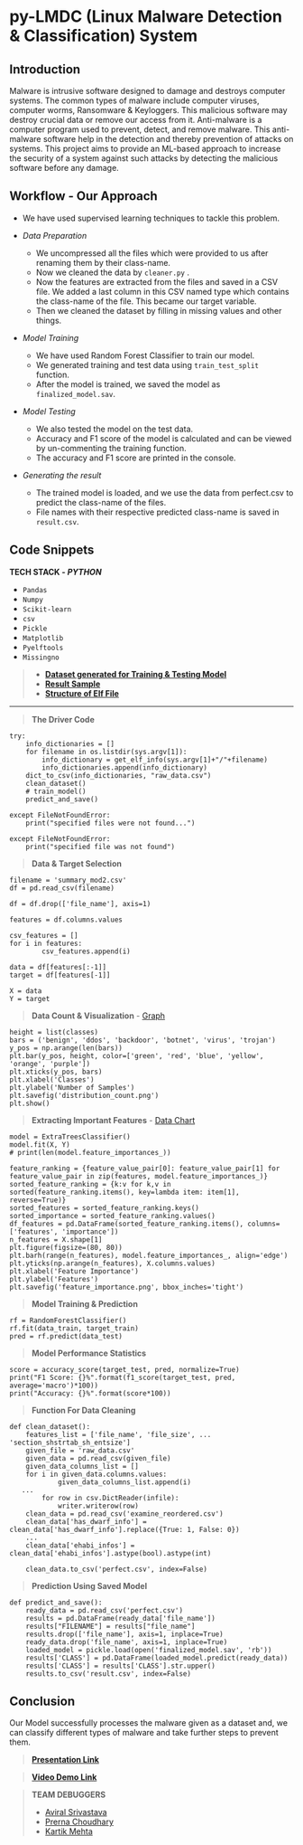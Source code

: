 # py-LMDC (Linux Malware Detection & Classification) System

## Introduction

Malware is intrusive software designed to damage and destroys computer systems. The common types of malware include computer viruses, computer worms, Ransomware & Keyloggers. This malicious software may destroy crucial data or remove our access from it. Anti-malware is a computer program used to prevent, detect, and remove malware. This anti-malware software help in the detection and thereby prevention of attacks on systems. This project aims to provide an ML-based approach to increase the security of a system against such attacks by detecting the malicious software before any damage.

## Workflow - Our Approach

 - We have used supervised learning techniques to tackle this problem.
 - *Data Preparation* 
	 -  We uncompressed all the files which were provided to us after renaming them by their class-name.
	 - Now we cleaned the data by `cleaner.py` .
	 - Now the features are extracted from the files and saved in a CSV file. We added a last column  in this CSV named type which contains the class-name of the file. This became our target variable.
    - Then we cleaned the dataset by filling in missing values and other things.
 - *Model Training*
    -  We have used Random Forest Classifier to train our model.
    -  We generated training and test data using `train_test_split` function.
     - After the model is trained, we saved the model as `finalized_model.sav`.
  
  - *Model Testing*
	  -  We also tested the model on the test data.
      - Accuracy and F1 score of the model is calculated and can be viewed by un-commenting the training function.
      - The accuracy and F1 score are printed in the console.
   
   - *Generating the result*
	   -  The trained model is loaded, and we use the data from perfect.csv to predict the class-name of the files.
       -  File names with their respective predicted class-name is saved in `result.csv`.
  
  ## Code Snippets
  **TECH STACK - *PYTHON***
  - `Pandas`
  - `Numpy`
  - `Scikit-learn`
  - `csv`
  - `Pickle`
  - `Matplotlib`
  - `Pyelftools`
  - `Missingno`
  
> - **[Dataset generated for Training & Testing Model](https://drive.google.com/file/d/1xNJxVyp5-FVPtie1h5zM4BsJsqKhkEMA/view?usp=sharing)**
> -  **[Result Sample](https://drive.google.com/file/d/1zobEd0oUG3lQQ5q8TqXmi4OElpLj0kM9/view?usp=sharing)**
> - **[Structure of Elf File](https://drive.google.com/file/d/1l64jMKd9Qs8w_doOg4dIfAep7B9n9rXX/view?usp=sharing)**

***
> **The Driver Code**
```
try:
    info_dictionaries = []
    for filename in os.listdir(sys.argv[1]):
        info_dictionary = get_elf_info(sys.argv[1]+"/"+filename)
        info_dictionaries.append(info_dictionary)
    dict_to_csv(info_dictionaries, "raw_data.csv")
    clean_dataset()
    # train_model()
    predict_and_save()

except FileNotFoundError:
    print("specified files were not found...")

except FileNotFoundError:
    print("specified file was not found")
```


>  **Data & Target Selection**
```
filename = 'summary_mod2.csv'
df = pd.read_csv(filename)

df = df.drop(['file_name'], axis=1)

features = df.columns.values

csv_features = []
for i in features:
        csv_features.append(i)

data = df[features[:-1]]
target = df[features[-1]]

X = data
Y = target
```

> **Data Count & Visualization** - [Graph](https://drive.google.com/file/d/1Io6sJSiK0FZxWFRNLq9ltRFM95ovKjh9/view?usp=sharing)
```
height = list(classes)
bars = ('benign', 'ddos', 'backdoor', 'botnet', 'virus', 'trojan')
y_pos = np.arange(len(bars))
plt.bar(y_pos, height, color=['green', 'red', 'blue', 'yellow', 'orange', 'purple'])
plt.xticks(y_pos, bars)
plt.xlabel('Classes')
plt.ylabel('Number of Samples')
plt.savefig('distribution_count.png')
plt.show()
```

> **Extracting Important Features** - [Data Chart](https://drive.google.com/file/d/1lAJsfMANp8fclXEUv1qCJFmmg2IxSs6c/view?usp=sharing)
```
model = ExtraTreesClassifier()
model.fit(X, Y)
# print(len(model.feature_importances_))

feature_ranking = {feature_value_pair[0]: feature_value_pair[1] for feature_value_pair in zip(features, model.feature_importances_)}
sorted_feature_ranking = {k:v for k,v in sorted(feature_ranking.items(), key=lambda item: item[1], reverse=True)}
sorted_features = sorted_feature_ranking.keys()
sorted_importance = sorted_feature_ranking.values()
df_features = pd.DataFrame(sorted_feature_ranking.items(), columns=['features', 'importance'])
n_features = X.shape[1]
plt.figure(figsize=(80, 80))
plt.barh(range(n_features), model.feature_importances_, align='edge')
plt.yticks(np.arange(n_features), X.columns.values)
plt.xlabel('Feature Importance')
plt.ylabel('Features')
plt.savefig('feature_importance.png', bbox_inches='tight')
```

> **Model Training & Prediction**
```
rf = RandomForestClassifier()
rf.fit(data_train, target_train)
pred = rf.predict(data_test)
```

> **Model Performance Statistics**
```
score = accuracy_score(target_test, pred, normalize=True)
print("F1 Score: {}%".format(f1_score(target_test, pred, average='macro')*100))
print("Accuracy: {}%".format(score*100))
```


> **Function For Data Cleaning**
```
def clean_dataset():
    features_list = ['file_name', 'file_size', ... 'section_shstrtab_sh_entsize']
    given_file = 'raw_data.csv'
    given_data = pd.read_csv(given_file)
    given_data_columns_list = []
    for i in given_data.columns.values:
            given_data_columns_list.append(i)
   ...
        for row in csv.DictReader(infile):
            writer.writerow(row)
    clean_data = pd.read_csv('examine_reordered.csv')
    clean_data['has_dwarf_info'] = clean_data['has_dwarf_info'].replace({True: 1, False: 0})
    ...
    clean_data['ehabi_infos'] = clean_data['ehabi_infos'].astype(bool).astype(int)

    clean_data.to_csv('perfect.csv', index=False)
```

> **Prediction Using Saved Model**
```
def predict_and_save():
    ready_data = pd.read_csv('perfect.csv')
    results = pd.DataFrame(ready_data['file_name'])
    results["FILENAME"] = results["file_name"]
    results.drop(['file_name'], axis=1, inplace=True)
    ready_data.drop('file_name', axis=1, inplace=True)
    loaded_model = pickle.load(open('finalized_model.sav', 'rb'))
    results['CLASS'] = pd.DataFrame(loaded_model.predict(ready_data))
    results['CLASS'] = results['CLASS'].str.upper()
    results.to_csv('result.csv', index=False)
```

## Conclusion
Our Model successfully processes the malware given as a dataset and, we can classify different types of malware and take further steps to prevent them.
> **[Presentation Link](https://docs.google.com/presentation/d/1Mk74fCAoJLwHvBWooQ-2qPyLmZN0PlAO/edit?usp=sharing&ouid=112951210850980249860&rtpof=true&sd=true)**

> **[Video Demo Link](https://www.youtube.com/watch?v=4gw6frSCcfM)**

> **TEAM DEBUGGERS**
> - [Aviral Srivastava](https://github.com/godofgeeks23)
> - [Prerna Choudhary](https://github.com/PRERNA-CHOUDHARY)
> - [Kartik Mehta](https://github.com/kartikmehta8)
